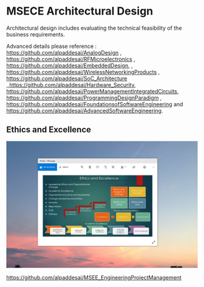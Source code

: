 # MSECE Architectural Design

Architectural design includes evaluating the technical feasibility  of the business requirements. 

Advanced details please reference : https://github.com/alpaddesai/AnalogDesign , https://github.com/alpaddesai/RFMicroelectronics , https://github.com/alpaddesai/EmbeddedDesign,  , https://github.com/alpaddesai/WirelessNetworkingProducts , https://github.com/alpaddesai/SoC_Architecture ,,https://github.com/alpaddesai/Hardware_Security, https://github.com/alpaddesai/PowerManagementIntegratedCircuits, https://github.com/alpaddesai/ProgrammingDesignParadigm , https://github.com/alpaddesai/FoundationsofSoftwareEngineering and https://github.com/alpaddesai/AdvancedSoftwareEngineering.

## Ethics and Excellence
![image](EthicsandExcellence.png)

https://github.com/alpaddesai/MSEE_EngineeringProjectManagement
